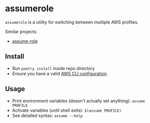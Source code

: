 # assumerole
`assumerole` is a utility for switching between multiple AWS profiles.

Similar projects:
* [assume-role](https://github.com/remind101/assume-role)

## Install
* Run `poetry install` inside repo directory
* Ensure you have a valid [AWS CLI configuration][1].

[1]: https://docs.aws.amazon.com/cli/latest/userguide/cli-configure-profiles.html

## Usage
* Print environment variables (doesn't actually set anything): `assume PROFILE`
* Activate variables (until shell exits): `$(assume PROFILE)`
* See detailed syntax: `assume --help`
